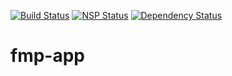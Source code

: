 [![Build Status](https://travis-ci.org/EnvironmentAgency/fmp-app.svg?branch=master)](https://travis-ci.org/EnvironmentAgency/fmp-app)
[![NSP Status](https://nodesecurity.io/orgs/environmentagency/projects/1e343261-f657-4e7d-a699-3019664fe0b0/badge)](https://nodesecurity.io/orgs/environmentagency/projects/1e343261-f657-4e7d-a699-3019664fe0b0)
[![Dependency Status](https://david-dm.org/environmentagency/fmp-app.svg)](https://david-dm.org/environmentagency/fmp-app)


# fmp-app
